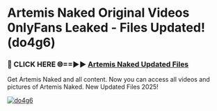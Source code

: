 # Artemis Naked Original Videos 0nlyFans Leaked - Files Updated! (do4g6)

<h3>🔴 CLICK HERE 🌐==►► <a href="https://tinyurl.com/up5wt9bj" rel="nofollow">Artemis Naked Updated Files</a></h3>

Get Artemis Naked and all content. Now you can access all videos and pictures of Artemis Naked. New Updated Files 2025!

[![do4g6](https://i.imgur.com/ABiUzMV.gif)](https://tinyurl.com/up5wt9bj)
